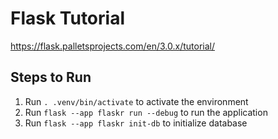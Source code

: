 # Flask Tutorial

https://flask.palletsprojects.com/en/3.0.x/tutorial/

## Steps to Run

1. Run `. .venv/bin/activate` to activate the environment
2. Run `flask --app flaskr run --debug` to run the application
3. Run `flask --app flaskr init-db` to initialize database
